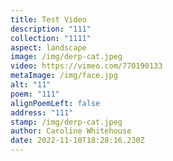 ```yaml
---
title: Test Video
description: "111"
collection: "1111"
aspect: landscape
image: /img/derp-cat.jpeg
video: https://vimeo.com/770190133
metaImage: /img/face.jpg
alt: "11"
poem: "111"
alignPoemLeft: false
address: "111"
stamp: /img/derp-cat.jpeg
author: Caroline Whitehouse
date: 2022-11-18T18:28:16.230Z
---
```

